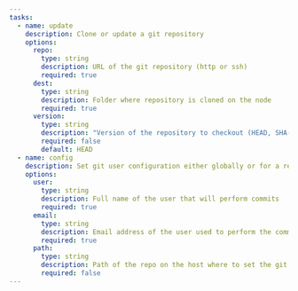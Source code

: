 ```yaml
---
tasks: 
  - name: update
    description: Clone or update a git repository
    options:
      repo:
        type: string  
        description: URL of the git repository (http or ssh)
        required: true
      dest:
        type: string
        description: Folder where repository is cloned on the node
        required: true
      version:
        type: string
        description: "Version of the repository to checkout (HEAD, SHA-1, branch or tag name)"
        required: false
        default: HEAD
  - name: config
    description: Set git user configuration either globally or for a repo defined by its path on the system
    options:
      user:
        type: string
        description: Full name of the user that will perform commits
        required: true
      email:
        type: string
        description: Email address of the user used to perform the commits
        required: true
      path:
        type: string
        description: Path of the repo on the host where to set the git configuration, if no `path` provided perform a global setup
        required: false
---
```

